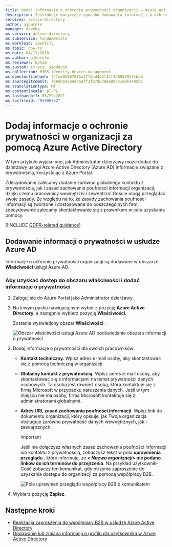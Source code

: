 ```yaml
---
title: Dodaj informacje o ochronie prywatności organizacji — Azure Active Directory | Microsoft Docs
description: Instrukcje dotyczące sposobu dodawania informacji o ochronie prywatności organizacji do obszaru właściwości Azure Active Directory.
services: active-directory
author: ajburnle
manager: daveba
ms.service: active-directory
ms.subservice: fundamentals
ms.workload: identity
ms.topic: how-to
ms.date: 04/17/2018
ms.author: ajburnle
ms.reviewer: bpham
ms.custom: it-pro, seodec18
ms.collection: M365-identity-device-management
ms.openlocfilehash: f47ae9b087615a77f6bd4d3f14f1b0052037cba6
ms.sourcegitcommit: f28ebb95ae9aaaff3f87d8388a09b41e0b3445b5
ms.translationtype: MT
ms.contentlocale: pl-PL
ms.lasthandoff: 03/29/2021
ms.locfileid: "95996762"
---
```

# <a name="add-your-organizations-privacy-info-using-azure-active-directory"></a>Dodaj informacje o ochronie prywatności w organizacji za pomocą Azure Active Directory
W tym artykule wyjaśniono, jak Administrator dzierżawy może dodać do dzierżawy usługi Azure Active Directory (Azure AD) informacje związane z prywatnością, korzystając z Azure Portal.

Zdecydowanie zalecamy dodanie zarówno globalnego kontaktu z prywatnością, jak i zasad zachowania poufności informacji organizacji, dzięki czemu pracownicy wewnętrzni i zewnętrzni Goście mogą przeglądać swoje zasady. Ze względu na to, że zasady zachowania poufności informacji są tworzone i dostosowane do poszczególnych firm, zdecydowanie zalecamy skontaktowanie się z prawnikem w celu uzyskania pomocy.

[!INCLUDE [GDPR-related guidance](../../../includes/gdpr-dsr-and-stp-note.md)]

## <a name="add-your-privacy-info-on-azure-ad"></a>Dodawanie informacji o prywatności w usłudze Azure AD
Informacje o ochronie prywatności organizacji są dodawane w obszarze **Właściwości** usługi Azure AD.

### <a name="to-access-the-properties-area-and-add-your-privacy-information"></a>Aby uzyskać dostęp do obszaru właściwości i dodać informacje o prywatności

1. Zaloguj się do Azure Portal jako Administrator dzierżawy.

2. Na lewym pasku nawigacyjnym wybierz pozycję **Azure Active Directory**, a następnie wybierz pozycję **Właściwości**.

    Zostanie wyświetlony obszar **Właściwości** .

    ![Obszar właściwości usługi Azure AD podświetlanie obszaru informacji o prywatności](media/active-directory-properties-area/properties-area.png)

3. Dodaj informacje o prywatności dla swoich pracowników:

    - **Kontakt techniczny.** Wpisz adres e-mail osoby, aby skontaktować się z pomocą techniczną w organizacji.
    
    - **Globalny kontakt z prywatnością.** Wpisz adres e-mail osoby, aby skontaktować się z informacjami na temat prywatności danych osobowych. Ta osoba jest również osobą, która kontaktuje się z firmą Microsoft w przypadku naruszenia danych. Jeśli w tym miejscu nie ma osoby, firma Microsoft kontaktuje się z administratorami globalnymi.

    - **Adres URL zasad zachowania poufności informacji.** Wpisz link do dokumentu organizacji, który opisuje, jak Twoja organizacja obsługuje zarówno prywatność danych wewnętrznych, jak i zewnętrznych.

        >[!Important]
        >Jeśli nie dołączysz własnych zasad zachowania poufności informacji lub kontaktu z prywatnością, zobaczysz tekst w polu **uprawnienia przeglądu** , które informuje, że **< _Nazwa organizacji_> nie podano linków do ich terminów do przejrzenia**. Na przykład użytkownik-Gość zobaczy ten komunikat, gdy otrzyma zaproszenie do uzyskania dostępu do organizacji za pomocą współpracy B2B.

        ![Pole uprawnień przeglądu współpracy B2B z komunikatem](media/active-directory-properties-area/active-directory-no-privacy-statement-or-contact.png)

4. Wybierz pozycję **Zapisz**.

## <a name="next-steps"></a>Następne kroki
- [Realizacja zaproszenia do współpracy B2B w usłudze Azure Active Directory](../external-identities/redemption-experience.md)
- [Dodawanie lub zmiana informacji o profilu dla użytkownika w Azure Active Directory](active-directory-users-profile-azure-portal.md)